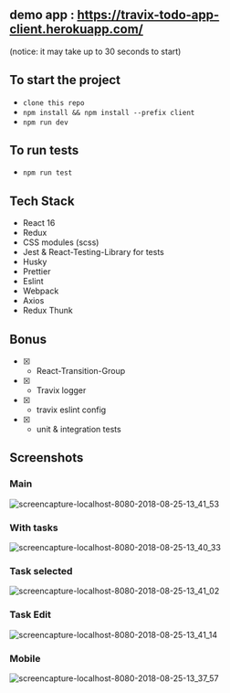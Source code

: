 ## demo app : https://travix-todo-app-client.herokuapp.com/
(notice: it may take up to 30 seconds to start) 

## To start the project

- `clone this repo`
- `npm install && npm install --prefix client`
- `npm run dev`

## To run tests

- `npm run test`

## Tech Stack

- React 16
- Redux
- CSS modules (scss)
- Jest & React-Testing-Library for tests
- Husky
- Prettier
- Eslint
- Webpack
- Axios
- Redux Thunk

## Bonus

- [x] - React-Transition-Group
- [x] - Travix logger
- [x] - travix eslint config
- [x] - unit & integration tests

## Screenshots

### Main

![screencapture-localhost-8080-2018-08-25-13_41_53](https://user-images.githubusercontent.com/10797797/44620668-d5302e00-a898-11e8-83a2-a02e99acc7c6.png)

### With tasks

![screencapture-localhost-8080-2018-08-25-13_40_33](https://user-images.githubusercontent.com/10797797/44620676-f6911a00-a898-11e8-9a70-a7acc6850f49.png)

### Task selected

![screencapture-localhost-8080-2018-08-25-13_41_02](https://user-images.githubusercontent.com/10797797/44620682-090b5380-a899-11e8-9d00-f9a6405d1488.png)

### Task Edit

![screencapture-localhost-8080-2018-08-25-13_41_14](https://user-images.githubusercontent.com/10797797/44620685-14f71580-a899-11e8-86ad-4eb03192fe45.png)

### Mobile

![screencapture-localhost-8080-2018-08-25-13_37_57](https://user-images.githubusercontent.com/10797797/44620689-1de7e700-a899-11e8-999c-e4d79e96b849.png)
